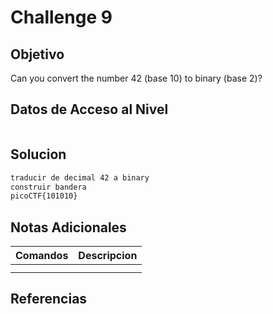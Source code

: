# Challenge 9
## Objetivo
Can you convert the number 42 (base 10) to binary (base 2)?
## Datos de Acceso al Nivel
```
```
## Solucion
```Bash
traducir de decimal 42 a binary
construir bandera
picoCTF{101010}
```
## Notas Adicionales
|**Comandos**|**Descripcion**|
|--------|-------------|
|||
|||
## Referencias
